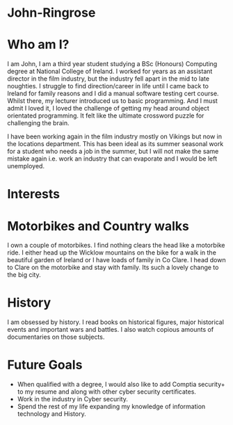 # John-Ringrose

# Who am I?

I am John, I am a third year student studying a BSc (Honours) Computing degree at National College of Ireland. I worked for years as an assistant director in the film industry, but the industry fell apart in the mid to late noughties. I struggle to find direction/career in life until I came back to Ireland for family reasons and I did a manual software testing cert course. Whilst there, my lecturer introduced us to basic programming. And I must admit I loved it, I loved the challenge of getting my head around object orientated programming. It felt like the ultimate crossword puzzle for challenging the brain.

 I have been working again in the film industry mostly on Vikings but now in the locations department. This has been ideal as its summer seasonal work for a student who needs a job in the summer, but I will not make the same mistake again i.e. work an industry that can evaporate and I would be left unemployed.
 
 

# Interests

# Motorbikes and Country walks
I own a couple of motorbikes. I find nothing clears the head like a motorbike ride. I either head up the Wicklow mountains on the bike for a walk in the beautiful garden of Ireland or I have loads of family in Co Clare. I head down to Clare on the motorbike and stay with family. Its such a lovely change to the big city.

# History
I am obsessed by history. I read books on historical figures, major historical events and important wars and battles. I also watch copious amounts of documentaries on those subjects.

# Future Goals
* When qualified with a degree, I would also like to add Comptia security+ to my resume and along with other cyber security certificates.
* Work in the industry in Cyber security.
* Spend the rest of my life expanding my knowledge of information technology and History.






